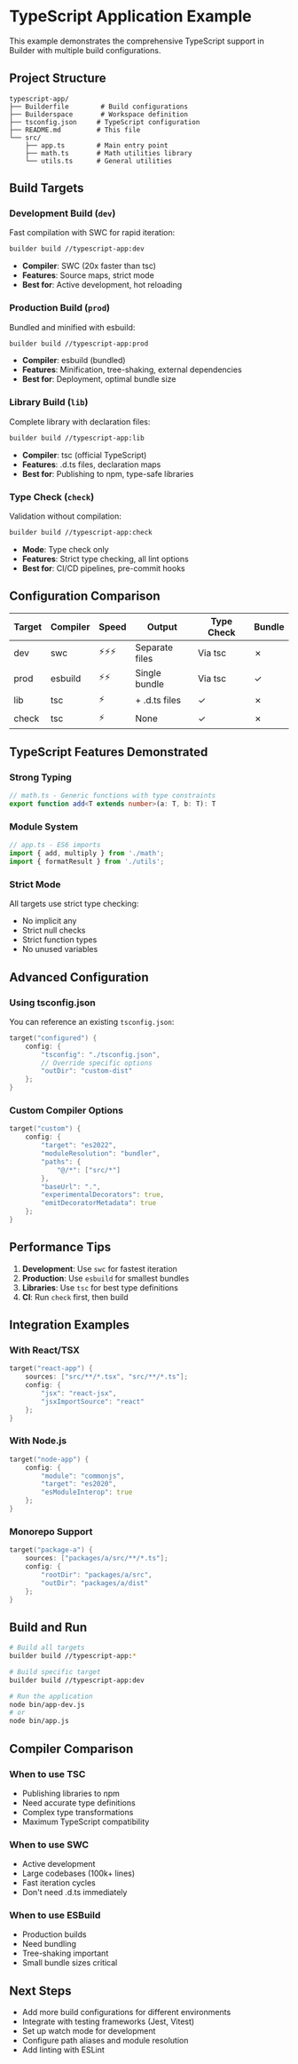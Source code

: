 # TypeScript Application Example

This example demonstrates the comprehensive TypeScript support in Builder with multiple build configurations.

## Project Structure

```
typescript-app/
├── Builderfile        # Build configurations
├── Builderspace       # Workspace definition
├── tsconfig.json     # TypeScript configuration
├── README.md         # This file
└── src/
    ├── app.ts        # Main entry point
    ├── math.ts       # Math utilities library
    └── utils.ts      # General utilities
```

## Build Targets

### Development Build (`dev`)
Fast compilation with SWC for rapid iteration:
```bash
builder build //typescript-app:dev
```
- **Compiler**: SWC (20x faster than tsc)
- **Features**: Source maps, strict mode
- **Best for**: Active development, hot reloading

### Production Build (`prod`)
Bundled and minified with esbuild:
```bash
builder build //typescript-app:prod
```
- **Compiler**: esbuild (bundled)
- **Features**: Minification, tree-shaking, external dependencies
- **Best for**: Deployment, optimal bundle size

### Library Build (`lib`)
Complete library with declaration files:
```bash
builder build //typescript-app:lib
```
- **Compiler**: tsc (official TypeScript)
- **Features**: .d.ts files, declaration maps
- **Best for**: Publishing to npm, type-safe libraries

### Type Check (`check`)
Validation without compilation:
```bash
builder build //typescript-app:check
```
- **Mode**: Type check only
- **Features**: Strict type checking, all lint options
- **Best for**: CI/CD pipelines, pre-commit hooks

## Configuration Comparison

| Target | Compiler | Speed | Output | Type Check | Bundle |
|--------|----------|-------|--------|------------|--------|
| dev    | swc      | ⚡⚡⚡   | Separate files | Via tsc | ✗ |
| prod   | esbuild  | ⚡⚡     | Single bundle | Via tsc | ✓ |
| lib    | tsc      | ⚡       | + .d.ts files | ✓ | ✗ |
| check  | tsc      | ⚡       | None | ✓ | ✗ |

## TypeScript Features Demonstrated

### Strong Typing
```typescript
// math.ts - Generic functions with type constraints
export function add<T extends number>(a: T, b: T): T
```

### Module System
```typescript
// app.ts - ES6 imports
import { add, multiply } from './math';
import { formatResult } from './utils';
```

### Strict Mode
All targets use strict type checking:
- No implicit any
- Strict null checks
- Strict function types
- No unused variables

## Advanced Configuration

### Using tsconfig.json
You can reference an existing `tsconfig.json`:
```d
target("configured") {
    config: {
        "tsconfig": "./tsconfig.json",
        // Override specific options
        "outDir": "custom-dist"
    };
}
```

### Custom Compiler Options
```d
target("custom") {
    config: {
        "target": "es2022",
        "moduleResolution": "bundler",
        "paths": {
            "@/*": ["src/*"]
        },
        "baseUrl": ".",
        "experimentalDecorators": true,
        "emitDecoratorMetadata": true
    };
}
```

## Performance Tips

1. **Development**: Use `swc` for fastest iteration
2. **Production**: Use `esbuild` for smallest bundles
3. **Libraries**: Use `tsc` for best type definitions
4. **CI**: Run `check` first, then build

## Integration Examples

### With React/TSX
```d
target("react-app") {
    sources: ["src/**/*.tsx", "src/**/*.ts"];
    config: {
        "jsx": "react-jsx",
        "jsxImportSource": "react"
    };
}
```

### With Node.js
```d
target("node-app") {
    config: {
        "module": "commonjs",
        "target": "es2020",
        "esModuleInterop": true
    };
}
```

### Monorepo Support
```d
target("package-a") {
    sources: ["packages/a/src/**/*.ts"];
    config: {
        "rootDir": "packages/a/src",
        "outDir": "packages/a/dist"
    };
}
```

## Build and Run

```bash
# Build all targets
builder build //typescript-app:*

# Build specific target
builder build //typescript-app:dev

# Run the application
node bin/app-dev.js
# or
node bin/app.js
```

## Compiler Comparison

### When to use TSC
- Publishing libraries to npm
- Need accurate type definitions
- Complex type transformations
- Maximum TypeScript compatibility

### When to use SWC
- Active development
- Large codebases (100k+ lines)
- Fast iteration cycles
- Don't need .d.ts immediately

### When to use ESBuild
- Production builds
- Need bundling
- Tree-shaking important
- Small bundle sizes critical

## Next Steps

- Add more build configurations for different environments
- Integrate with testing frameworks (Jest, Vitest)
- Set up watch mode for development
- Configure path aliases and module resolution
- Add linting with ESLint
